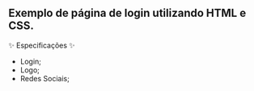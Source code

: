 ## Exemplo de página de login utilizando HTML e CSS.

:sparkles: Especificações :sparkles:

* Login;
* Logo;
* Redes Sociais; 
